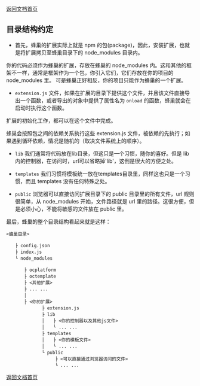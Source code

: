 [返回文档首页](../../README.md)


## 目录结构约定


* 首先，蜂巢的扩展实际上就是 npm 的包(package)，因此，安装扩展，也就是将扩展拷贝至蜂巢目录下的 node_modules 目录内。

你的代码必须作为蜂巢的扩展，存放在蜂巢的 node_modules 内。这和其他的框架不一样，通常是框架作为一个包，你引入它们，它们存放在你的项目的 node_modules 里。
可是蜂巢正好相反，你的项目只能作为蜂巢的一个扩展。

* `extension.js` 文件，如果在扩展的目录下提供这个文件，并且该文件直接导出一个函数，或者导出的对象中提供了属性名为 `onload` 的函数，蜂巢就会在启动时执行这个函数。

扩展的初始化工作，都可以在这个文件中完成。

蜂巢会按照包之间的依赖关系执行这些 extension.js 文件，被依赖的先执行；如果遇到循环依赖，情况是随机的（取决文件系统上的顺序）。

* `lib` 我们通常将代码放在lib目录，但这只是一个习惯，随你的喜好。但是 lib 内的控制器，在访问时，url可以省略掉'lib'，这倒是很大的方便之处。

* `templates` 我们习惯将模板统一放在templates目录里，同样这也只是一个习惯，而且 templates 没有任何特殊之处。

* `public` 浏览器可以直接访问扩展目录下的 public 目录里的所有文件，url 规则很简单，从 node_modules 开始，文件路径就是 url 里的路径。这很方便，但是必须小心，不能将敏感的文件放在 public 里。


最后，蜂巢的整个目录结构看起来就是这样：

```
<蜂巢目录>

　　├ config.json
　　├ index.js
　　└ node_modules

　　　　├ ocplatform
　　　　├ octemplate
　　　　├ <其他扩展>
　　　　├ ... ...
　　　　│
　　　　├ <你的扩展>
　　　　　　　　├ extension.js
　　　　　　　　├ lib
　　　　　　　　│　　├ <你的控制器以及其他js文件>
　　　　　　　　│　　└ ... ...
　　　　　　　　├ templates
　　　　　　　　│　　├ <你的模板文件>
　　　　　　　　│　　└ ... ...
　　　　　　　　└ public
　　　　　　　　　　　├ <可以直接通过浏览器访问的文件>
　　　　　　　　　　　└ ... ...

```


[返回文档首页](../../README.md)
